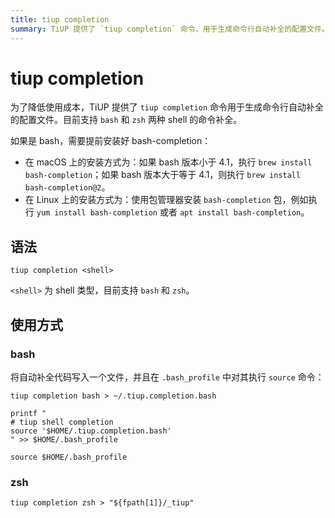 ```yaml
---
title: tiup completion
summary: TiUP 提供了 `tiup completion` 命令，用于生成命令行自动补全的配置文件。目前支持 `bash` 和 `zsh` 两种 shell 的命令补全。安装方式包括在 macOS 上执行 `brew install bash-completion` 或 `brew install bash-completion@2`，在 Linux 上执行 `yum install bash-completion` 或 `apt install bash-completion`。使用方式包括在 `.bash_profile` 中执行 `source` 命令，并在 zsh 中执行 `tiup completion zsh > "${fpath[1]}/_tiup"`。
---
```


# tiup completion

为了降低使用成本，TiUP 提供了 `tiup completion` 命令用于生成命令行自动补全的配置文件。目前支持 `bash` 和 `zsh` 两种 shell 的命令补全。

如果是 bash，需要提前安装好 bash-completion：

- 在 macOS 上的安装方式为：如果 bash 版本小于 4.1，执行 `brew install bash-completion`；如果 bash 版本大于等于 4.1，则执行 `brew install bash-completion@2`。
- 在 Linux 上的安装方式为：使用包管理器安装 `bash-completion` 包，例如执行 `yum install bash-completion` 或者 `apt install bash-completion`。

## 语法

```shell
tiup completion <shell>
```

`<shell>` 为 shell 类型，目前支持 `bash` 和 `zsh`。

## 使用方式

### bash

将自动补全代码写入一个文件，并且在 `.bash_profile` 中对其执行 `source` 命令：

```shell
tiup completion bash > ~/.tiup.completion.bash

printf "
# tiup shell completion
source '$HOME/.tiup.completion.bash'
" >> $HOME/.bash_profile

source $HOME/.bash_profile
```

### zsh

```shell
tiup completion zsh > "${fpath[1]}/_tiup"
```
